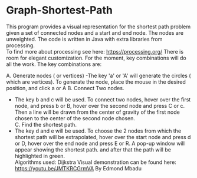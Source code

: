# Graph-Shortest-Path
This program provides a visual representation for the shortest path problem given a set of connected nodes and a start and end node. The nodes are unweighted. 
The code is written in Java with extra libraries from processing.  
To find more about processing see here: https://processing.org/ There is room for elegant customization. For the moment, key combinations will do all the work.  The key combinations are: 

A. Generate nodes ( or vertices)
-The key 'a' or 'A' will generate the circles ( which are vertices). To generate the node, place the mouse in the desired position, and click a or A
B. Connect Two nodes. 
- The key b and c will be used. To connect two nodes, hover over the first node, and press b or B, hover over the second node and press C or c. Then a line will be drawn from the center of gravity    of the first node chosen to the center of the second node chosen.  
C. Find the shortest path.  
- The key d and e will be used. To choose the 2 nodes from which the shortest path will be extrapolated, hover over the start node and press  d or D, hover over the end node and press E or R.   A pop-up window will appear showing the shortest path. and after that the path will be highlighted in green.  
Algorithms used: Dijkstra 
Visual demonstration can be found here: https://youtu.be/JMTKRCGrmVA
By Edmond Mbadu

